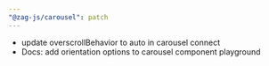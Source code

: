 ```yaml
---
"@zag-js/carousel": patch
---
```


- update overscrollBehavior to auto in carousel connect
- Docs: add orientation options to carousel component playground